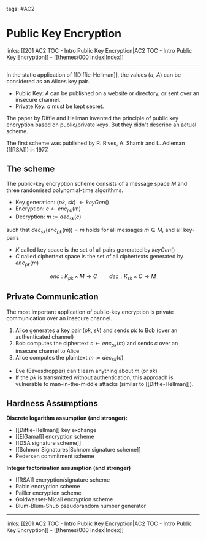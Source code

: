 tags: #AC2

# Public Key Encryption

links: [[201 AC2 TOC - Intro Public Key Encryption|AC2 TOC - Intro Public Key Encryption]] - [[themes/000 Index|Index]]

---

In the static application of [[Diffie-Hellman]], the values ($a$, $A$) can be considered as an Alices key pair.

- Public Key: $A$ can be published on a website or directory, or sent over an insecure channel.
- Private Key: $a$ must be kept secret.

The paper by Diffie and Hellman invented the principle of public key encryption based on public/private keys. But they didn't describe an actual scheme.

The first scheme was published by R. Rives, A. Shamir and L. Adleman ([[RSA]]) in 1977.

## The scheme

The public-key encryption scheme consists of a message space $M$ and three randomised polynomial-time algorithms.

- Key generation: ($pk$, $sk$) $\leftarrow keyGen()$ 
- Encryption: $c \leftarrow enc_{pk}(m)$
- Decryption: $m := dec_{sk}(c)$

such that $dec_{sk}(enc_{pk}(m)) = m$ holds for all messages $m \in M$, and all key-pairs

- $K$ called key space is the set of all pairs generated by $keyGen()$
- $C$ called ciphertext space is the set of all ciphertexts generated by $enc_{pk}(m)$

$$enc : K_{pk} \times M \rightarrow C \qquad dec: K_{sk} \times C \rightarrow M$$

## Private Communication

The most important application of public-key encryption is private communication over an insecure channel.

1. Alice generates a key pair ($pk$, $sk$) and sends $pk$ to Bob (over an authenticated channel)
2. Bob computes the ciphertext $c \leftarrow enc_{pk}(m)$ and sends $c$ over an insecure channel to Alice
3. Alice computes the plaintext $m := dec_{sk}(c)$

- Eve (Eavesdropper) can't learn anything about $m$ (or $sk$)
- If the $pk$ is transmitted without authentication, this approach is vulnerable to man-in-the-middle attacks (similar to [[Diffie-Hellman]]).

## Hardness Assumptions

**Discrete logarithm assumption (and stronger):**

- [[Diffie-Hellman]] key exchange
- [[ElGamal]] encryption scheme
- [[DSA signature scheme]]
- [[Schnorr Signatures|Schnorr signature scheme]]
- Pedersen commitment scheme

**Integer factorisation assumption (and stronger)**

- [[RSA]] encryption/signature scheme
- Rabin encryption scheme
- Pailler encryption scheme
- Goldwasser-Micali encryption scheme
- Blum-Blum-Shub pseudorandom number generator

---
links: [[201 AC2 TOC - Intro Public Key Encryption|AC2 TOC - Intro Public Key Encryption]] - [[themes/000 Index|Index]]